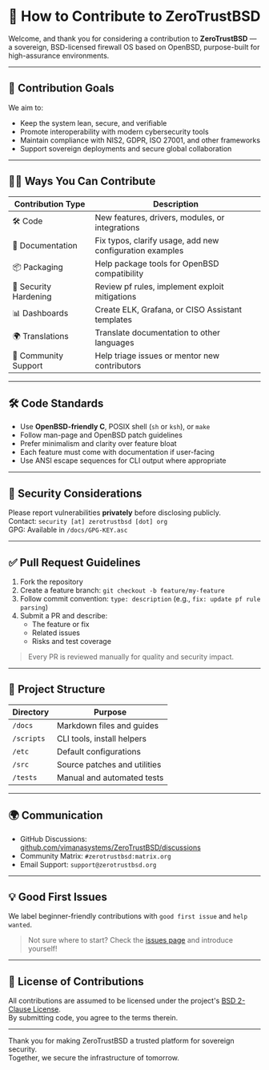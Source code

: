 
# 🤝 How to Contribute to ZeroTrustBSD

Welcome, and thank you for considering a contribution to **ZeroTrustBSD** — a sovereign, BSD-licensed firewall OS based on OpenBSD, purpose-built for high-assurance environments.

---

## 📌 Contribution Goals

We aim to:
- Keep the system lean, secure, and verifiable
- Promote interoperability with modern cybersecurity tools
- Maintain compliance with NIS2, GDPR, ISO 27001, and other frameworks
- Support sovereign deployments and secure global collaboration

---

## 🧑‍💻 Ways You Can Contribute

| Contribution Type     | Description |
|------------------------|-------------|
| 🛠️ Code                | New features, drivers, modules, or integrations |
| 🧾 Documentation        | Fix typos, clarify usage, add new configuration examples |
| 📦 Packaging           | Help package tools for OpenBSD compatibility |
| 🔐 Security Hardening  | Review pf rules, implement exploit mitigations |
| 📊 Dashboards          | Create ELK, Grafana, or CISO Assistant templates |
| 🌍 Translations        | Translate documentation to other languages |
| 🚀 Community Support   | Help triage issues or mentor new contributors |

---

## 🛠️ Code Standards

- Use **OpenBSD-friendly C**, POSIX shell (`sh` or `ksh`), or `make`
- Follow man-page and OpenBSD patch guidelines
- Prefer minimalism and clarity over feature bloat
- Each feature must come with documentation if user-facing
- Use ANSI escape sequences for CLI output where appropriate

---

## 🔐 Security Considerations

Please report vulnerabilities **privately** before disclosing publicly.  
Contact: `security [at] zerotrustbsd [dot] org`  
GPG: Available in `/docs/GPG-KEY.asc`

---

## ✅ Pull Request Guidelines

1. Fork the repository
2. Create a feature branch: `git checkout -b feature/my-feature`
3. Follow commit convention: `type: description` (e.g., `fix: update pf rule parsing`)
4. Submit a PR and describe:
   - The feature or fix
   - Related issues
   - Risks and test coverage

> Every PR is reviewed manually for quality and security impact.

---

## 📂 Project Structure

| Directory        | Purpose |
|------------------|---------|
| `/docs`          | Markdown files and guides |
| `/scripts`       | CLI tools, install helpers |
| `/etc`           | Default configurations |
| `/src`           | Source patches and utilities |
| `/tests`         | Manual and automated tests |

---

## 🌍 Communication

- GitHub Discussions: [github.com/vimanasystems/ZeroTrustBSD/discussions](https://github.com/vimanasystems/ZeroTrustBSD/discussions)
- Community Matrix: `#zerotrustbsd:matrix.org`
- Email Support: `support@zerotrustbsd.org`

---

## 💡 Good First Issues

We label beginner-friendly contributions with `good first issue` and `help wanted`.

> Not sure where to start? Check the [issues page](https://github.com/vimanasystems/ZeroTrustBSD/issues) and introduce yourself!

---

## 📜 License of Contributions

All contributions are assumed to be licensed under the project's [BSD 2-Clause License](./LICENSE.md).  
By submitting code, you agree to the terms therein.

---

Thank you for making ZeroTrustBSD a trusted platform for sovereign security.  
Together, we secure the infrastructure of tomorrow.

